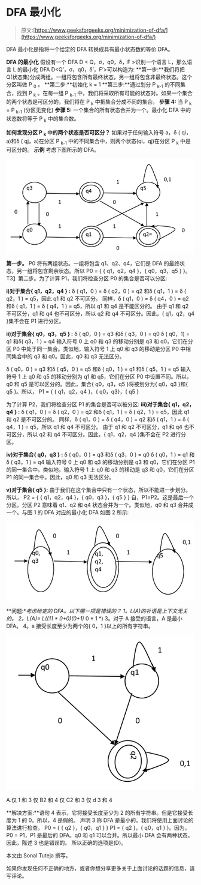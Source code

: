 # DFA 最小化

> 原文:[https://www.geeksforgeeks.org/minimization-of-dfa/](https://www.geeksforgeeks.org/minimization-of-dfa/)

DFA 最小化是指将一个给定的 DFA 转换成具有最小状态数的等价 DFA。

**DFA 的最小化**
假设有一个 DFA D < Q，σ，q0，δ，F >识别一个语言 L，那么语言 L 的最小化 DFA D<Q’，σ，q0，δ’，F’>可以构造为:
**第一步:**我们将把 Q(状态集)分成两组。一组将包含所有最终状态，另一组将包含非最终状态。这个分区叫做 P <sub>0</sub> 。
**第二步:**初始化 k = 1
**第三步:**通过划分 P <sub>k-1</sub> 的不同集合，找到 P <sub>k</sub> 。在每一组 P <sub>k-1</sub> 中，我们将采取所有可能的状态对。如果一个集合的两个状态是可区分的，我们将在 P <sub>k</sub> 中把集合分成不同的集合。
**步骤 4:** 当 P <sub>k</sub> = P <sub>k-1</sub> (分区无变化)
**步骤 5:** 一个集合的所有状态合并为一个。最小化 DFA 中的状态数将等于 P <sub>k</sub> 中的集合数。

**如何发现分区 P <sub>k</sub> 中的两个状态是否可区分？**
如果对于任何输入符号 a，δ ( qi，a)和δ ( qj，a)在分区 P <sub>k-1</sub> 中的不同集合中，则两个状态(qi，qj)在分区 P <sub>k</sub> 中是可区分的。
**示例**
考虑下图所示的 DFA。

![fig 1](img/b5f4d42f6c6fd851457e456b8854a8b9.png)

**第一步。** P0 将有两组状态。一组将包含 q1、q2、q4，它们是 DFA 的最终状态，另一组将包含剩余状态。所以 P0 = { { q1，q2，q4 }，{ q0，q3，q5 } }。
T3】第二步。为了计算 P1，我们将检查分区 P0 的集合是否可以分区:

**i)对于集合{ q1，q2，q4 } :**
δ ( q1，0 ) = δ ( q2，0 ) = q2 和δ ( q1，1 ) = δ ( q2，1 ) = q5，因此 q1 和 q2 不可区分。
同样，δ ( q1，0 ) = δ ( q4，0 ) = q2 和δ ( q1，1 ) = δ ( q4，1 ) = q5，所以 q1 和 q4 是不能区分的。
由于 q1 和 q2 不可区分，q1 和 q4 也不可区分，所以 q2 和 q4 不可区分。因此，{ q1，q2，q4 }集不会在 P1 进行分区。

**ii)对于集合{ q0，q3，q5 } :**
δ ( q0，0 ) = q3 和δ ( q3，0 ) = q0
δ ( q0，1) = q1 和δ( q3，1 ) = q4
输入符号 0 上 q0 和 q3 的移动分别是 q3 和 q0，它们在分区 P0 中处于同一集合。类似地，输入符号 1 上 q0 和 q3 的移动是分区 P0 中相同集合中的 q3 和 q0。因此，q0 和 q3 无法区分。

δ ( q0，0 ) = q3 和δ ( q5，0 ) = q5 和δ ( q0，1 ) = q1 和δ ( q5，1 ) = q5
输入符号 1 上 q0 和 q5 的移动分别为 q1 和 q5，它们在分区 P0 中设置不同。所以，q0 和 q5 是可以区分的。因此，集合{ q0，q3，q5 }将被划分为{ q0，q3 }和{ q5 }。所以，
P1 = { { q1，q2，q4 }，{ q0，q3}，{ q5 }

为了计算 P2，我们将检查分区 P1 的集合是否可以被分区:
**iii)对于集合{ q1，q2，q4 } :**
δ ( q1，0 ) = δ ( q2，0 ) = q2 和δ ( q1，1 ) = δ ( q2，1 ) = q5，因此 q1 和 q2 是不可区分的。
同样，δ ( q1，0 ) = δ ( q4，0 ) = q2 和δ ( q1，1 ) = δ ( q4，1 ) = q5，所以 q1 和 q4 不可区分。
由于 q1 和 q2 不可区分，q1 和 q4 也不可区分，所以 q2 和 q4 不可区分。因此，{ q1，q2，q4 }集不会在 P2 进行分区。

**iv)对于集合{ q0，q3 } :**
δ ( q0，0 ) = q3 和δ ( q3，0 ) = q0
δ ( q0，1 ) = q1 和δ ( q3，1 ) = q4
输入符号 0 上 q0 和 q3 的移动分别是 q3 和 q0，它们在分区 P1 的同一集合中。类似地，输入符号 1 上 q0 和 q3 的移动是 q3 和 q0，它们在分区 P1 的同一集合中。因此，q0 和 q3 无法区分。

**v)对于集合{ q5 }:**
由于我们在这个集合中只有一个状态，所以不能进一步划分。所以，
P2 = { { q1，q2，q4 }，{ q0，q3 }，{ q5 } }
自，P1=P2。这是最后一个分区。分区 P2 意味着 q1、q2 和 q4 状态合并为一个。类似地，q0 和 q3 合并成一个。与图 1 的 DFA 对应的最小化 DFA 如图 2 所示:

![fig 2](img/86c0e130be593c746b3ddede4bc571cb.png)

**问题:**考虑给定的 DFA。以下哪一项是错误的？
1。L(A)的补语是上下文无关的。
2。L(A)= L((11 * 0+0)(0+1)* 0 * 1 *)
3。对于 A 接受的语言，A 是最小 DFA。
4。a 接受长度至少为两个的{ 0，1 }以上的所有字符串。

![example](img/75dbaa2846890df4825cb5191d01e3d2.png)

A.仅 1 和 3
仅 B2 和 4
仅 C2 和 3
仅 d 3 和 4

**解决方案:**语句 4 表示，它将接受长度至少为 2 的所有字符串。但是它接受长度为 1 的 0。所以，4 是假的。
声明 3 称 DFA 是最小的。我们将使用上面讨论的算法进行检查。
P0 = { { q2 }，{ q0，q1 } }
P1 = { q2 }，{ q0，q1 } }。因为，P0 = P1，P1 是最后的 DFA。q0 和 q1 可以合并。所以最小 DFA 会有两种状态。因此，陈述 3 也是错误的。
所以正确的选项是(D)。

本文由 Sonal Tuteja 撰写。

如果你发现任何不正确的地方，或者你想分享更多关于上面讨论的话题的信息，请写评论。